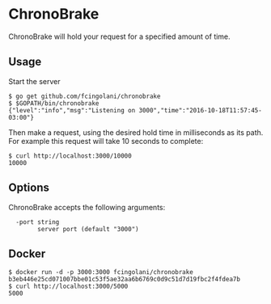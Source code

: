 # ChronoBrake

ChronoBrake will hold your request for a specified amount of time.

## Usage

Start the server

```
$ go get github.com/fcingolani/chronobrake
$ $GOPATH/bin/chronobrake
{"level":"info","msg":"Listening on 3000","time":"2016-10-18T11:57:45-03:00"}
```
Then make a request, using the desired hold time in milliseconds as its path. For example this request will take 10 seconds to complete:

```
$ curl http://localhost:3000/10000
10000
```

## Options

ChronoBrake accepts the following arguments:

```
  -port string
        server port (default "3000")
```

## Docker

```
$ docker run -d -p 3000:3000 fcingolani/chronobrake
b3eb446e25cd071007bbe01c53f5ae32aa6b6769c0d9c51d7d19fbc2f4fdea7b
$ curl http://localhost:3000/5000
5000
```
